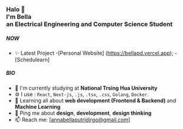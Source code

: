 <h3>Halo 👋<br>I'm Bella<br>an Electrical Engineering and Computer Science Student

##### NOW

- ✨ Latest Project -[Personal Website] (https://bellapd.vercel.app); -[Schedulearn]

##### BIO

- 🏫 I'm currently studying at **National Trsing Hua University**
- ⚙️ I use : `React`, `Next-js`, `.js`, `.tsx`, `.css`, `Golang`, `Docker`.
- 🌱 Learning all about **web development (Frontend & Backend)** and **Machine Learning**
- 💬 Ping me about **design**, **development**, **design thinking**
- 📫 Reach me: [annabellaputridirgo@gmail.com]
